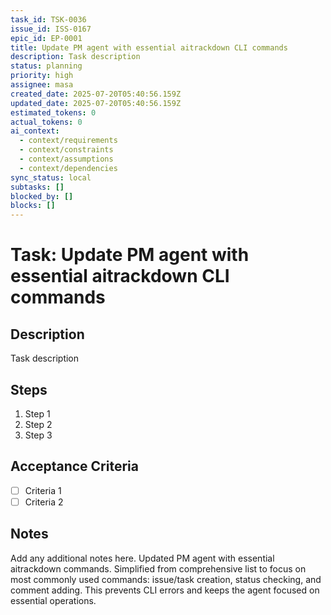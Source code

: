 ```yaml
---
task_id: TSK-0036
issue_id: ISS-0167
epic_id: EP-0001
title: Update PM agent with essential aitrackdown CLI commands
description: Task description
status: planning
priority: high
assignee: masa
created_date: 2025-07-20T05:40:56.159Z
updated_date: 2025-07-20T05:40:56.159Z
estimated_tokens: 0
actual_tokens: 0
ai_context:
  - context/requirements
  - context/constraints
  - context/assumptions
  - context/dependencies
sync_status: local
subtasks: []
blocked_by: []
blocks: []
---
```


# Task: Update PM agent with essential aitrackdown CLI commands

## Description
Task description

## Steps
1. Step 1
2. Step 2
3. Step 3

## Acceptance Criteria
- [ ] Criteria 1
- [ ] Criteria 2

## Notes
Add any additional notes here.
Updated PM agent with essential aitrackdown commands. Simplified from comprehensive list to focus on most commonly used commands: issue/task creation, status checking, and comment adding. This prevents CLI errors and keeps the agent focused on essential operations.
